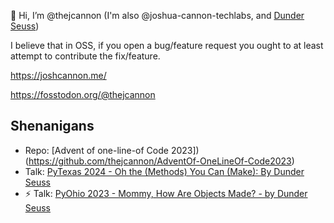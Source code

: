👋 Hi, I’m @thejcannon (I'm also @joshua-cannon-techlabs, and [Dunder Seuss](https://www.youtube.com/watch?v=CSpzTx-S8B0))

I believe that in OSS, if you open a bug/feature request you ought to at least attempt to contribute the fix/feature.

https://joshcannon.me/

https://fosstodon.org/@thejcannon

## Shenanigans

- Repo: [Advent of one-line-of Code 2023])(https://github.com/thejcannon/AdventOf-OneLineOf-Code2023)
- Talk: [PyTexas 2024 - Oh the (Methods) You Can (Make): By Dunder Seuss](https://www.youtube.com/watch?v=p1V9So7HBcg)
- ⚡ Talk: [PyOhio 2023 - Mommy, How Are Objects Made? - by Dunder Seuss](https://youtu.be/P6ZoR8Egkpg)

